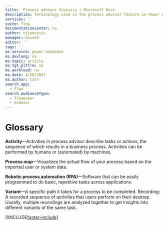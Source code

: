 ```yaml
---
title:  Process advisor Glossary | Microsoft Docs
description: Terminology used in the process advisor feature in Power Automate.
services: ''
suite: flow
documentationcenter: na
author: nijemcevic 
manager: kvivek
editor: ''
tags: ''
ms.service: power-automate
ms.devlang: na
ms.topic: article
ms.tgt_pltfrm: na
ms.workload: na
ms.date: 4/26/2021
ms.author: tatn
search.app: 
  - Flow
search.audienceType: 
  - flowmaker
  - enduser
---
```

# Glossary

**Activity**&mdash;Activities in process advisor describe tasks or actions, the sequence of which results in a business process. Activities can be performed by humans or (automated) by machines.

**Process map**&mdash;Visualizes the actual flow of your process based on the imported user or system data.

**Robotic process automation (RPA)**&mdash;Software that can be easily programmed to do basic, repetitive tasks across applications.

**Variant**&mdash;A specific path it takes for a process to be completed.
Recording: A recorded sequence of activities that users perform on their desktop. Usually, multiple recordings are analyzed together to get insights into different variants of the same task.

<!-- "Process" needs definition. -->

<!--"Workflow" needs definition. -->

[!INCLUDE[footer-include](includes/footer-banner.md)]